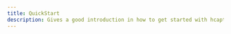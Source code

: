 ```yaml
---
title: QuickStart
description: Gives a good introduction in how to get started with hcaptcha-challenger.
---
```


